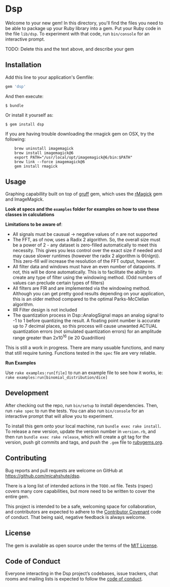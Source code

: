 # Dsp

Welcome to your new gem! In this directory, you'll find the files you need to be able to package up your Ruby library into a gem. Put your Ruby code in the file `lib/dsp`. To experiment with that code, run `bin/console` for an interactive prompt.

TODO: Delete this and the text above, and describe your gem

## Installation

Add this line to your application's Gemfile:

```ruby
gem 'dsp'
```

And then execute:

    $ bundle

Or install it yourself as:

    $ gem install dsp

If you are having trouble downloading the rmagick gem on OSX, try the following:

```
    brew uninstall imagemagick
    brew install imagemagick@6
    export PATH="/usr/local/opt/imagemagick@6/bin:$PATH"
    brew link --force imagemagick@6
    gem install rmagick
```

## Usage

Graphing capabillity built on top of [gruff](https://github.com/topfunky/gruff) gem, which uses the [rMagick](https://rubygems.org/gems/rmagick/versions/2.15.4) gem and ImageMagick. 

__Look at specs and the `examples` folder for examples on how to use these classes in calculations__

__Limitations to be aware of__:
 - All signals must be causual -> negative values of n are not supported
 - The FFT, as of now, uses a Radix 2 algorithm. So, the overall size must be a power of 2 - any dataset is zero-filled automatically to meet this necessity. This gives you less control over the exact size if needed and may cause slower runtimes (however the radix 2 algorithm is &#1012;(nlgn)). This zero-fill _will_ increase the resolution of the FFT output, however.
 - All filter data and windows must have an even number of datapoints. If not, this will be done automatically. This is to facilitate the ability to create any type of filter using the windowing method. (Odd numbers of values can preclude certain types of filters)
 - All filters are FIR and are implemented via the windowing method. Although you can get pretty good results depending on your application, this is an older method compared to the optimal Parks-McClellan algorithm.
 - IIR Filter design is not included
 - The quantization process in Dsp::AnalogSignal maps an analog signal to -1 to 1 before quantizing the result. A floating point number is accurate up to 7 decimal places, so this process will cause unwanted ACTUAL quantization errors (not simulated quantization errors) for an amplitude range greater than $2 x 10^16$ (ie 20 Quadrillion)

This is still a work in progress. There are many usuable functions, and many that still require tuning. Functions tested in the `spec` file are very reliable.



__Run Examples__

Use ```rake examples:run[file]``` to run an example file to see how it works, ie: ```rake examples:run[binomial_distribution/dice]```


## Development

After checking out the repo, run `bin/setup` to install dependencies. Then, run `rake spec` to run the tests. You can also run `bin/console` for an interactive prompt that will allow you to experiment.

To install this gem onto your local machine, run `bundle exec rake install`. To release a new version, update the version number in `version.rb`, and then run `bundle exec rake release`, which will create a git tag for the version, push git commits and tags, and push the `.gem` file to [rubygems.org](https://rubygems.org).

## Contributing

Bug reports and pull requests are welcome on GitHub at https://github.com/micahshute/dsp. 

There is a long list of intended actions in the `TODO.md` file. Tests (rspec) covers many core capabilities, but more need to be written to cover the entire gem.

This project is intended to be a safe, welcoming space for collaboration, and contributors are expected to adhere to the [Contributor Covenant](http://contributor-covenant.org) code of conduct. That being said, negative feedback is always welcome. 

## License

The gem is available as open source under the terms of the [MIT License](https://opensource.org/licenses/MIT).

## Code of Conduct

Everyone interacting in the Dsp project’s codebases, issue trackers, chat rooms and mailing lists is expected to follow the [code of conduct](https://github.com/[USERNAME]/dsp/blob/master/CODE_OF_CONDUCT.md).
